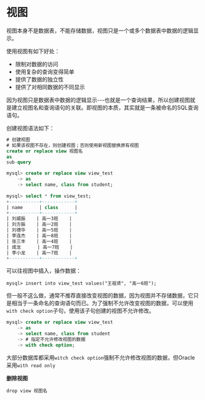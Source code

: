 # 视图

视图本身不是数据表，不能存储数据，视图只是一个或多个数据表中数据的逻辑显示。

使用视图有如下好处：
- 限制对数据的访问
- 使用复杂的查询变得简单
- 提供了数据的独立性
- 提供了对相同数据的不同显示

因为视图只是数据表中数据的逻辑显示---也就是一个查询结果，所以创建视图就是建立视图名和查询语句的关联。即视图的本质，其实就是一条被命名的SQL查询语句。

创建视图语法如下：

```sql
# 创建视图
# 如果该视图不存在，则创建视图；否则使用新视图替换原有视图
create or replace view 视图名
as
sub-query
```

```sql
mysql> create or replace view view_test
    -> as
    -> select name, class from student;
    
mysql> select * from view_test;
+-----------+------------+
| name      | class      |
+-----------+------------+
| 刘威振    | 高一3班    |
| 刘方振    | 高一2班    |
| 刘德华    | 高一5班    |
| 李连杰    | 高一8班    |
| 张三丰    | 高一4班    |
| 成龙      | 高一7班    |
| 李小龙    | 高一7班    |
+-----------+------------+
```

可以往视图中插入，操作数据：

```
mysql> insert into view_test values("王祖贤", "高一6班");
```

但一般不这么做，通常不推荐直接改变视图的数据，因为视图并不存储数据，它只是相当于一条命名的查询语句而已。为了强制不允许改变视图的数据，可以使用`with check option`子句，使用该子句创建的视图不允许修改。

```sql
mysql> create or replace view view_test 
    -> as 
    -> select name, class from student 
    -> # 指定不允许修改视图的数据
    -> with check option;
```

大部分数据库都采用`witch check option`强制不允许修改视图的数据，但Oracle采用`with read only`

**删除视图**

```
drop view 视图名
```



